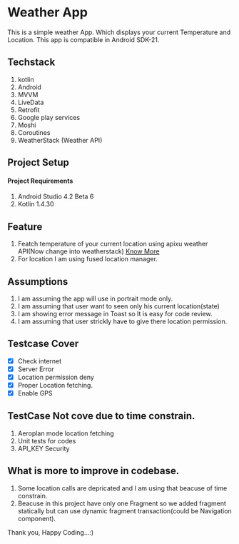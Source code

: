 <!--- Heading--->
# Weather App
<!---About-->
This is a simple weather App. Which displays your current Temperature and Location. This app is compatible in Android SDK-21.
<!---screenshot--->

<!---Techstack--->
## Techstack
1. kotlin
2. Android
3. MVVM
4. LiveData
5. Retrofit
6. Google play services
7. Moshi
8. Coroutines
9. WeatherStack (Weather API)

<!---Project Setup--->
## Project Setup

#### Project Requirements
1. Android Studio 4.2 Beta 6
2. Kotlin 1.4.30

<!---Feature--->
## Feature
1. Featch temperature of your current location using apixu weather API(Now change into weatherstack) [Know More](https://apidashboard.io/companies/apixu-weather)
2. For location I am using fused location manager.

<!-- Assumptions-->
## Assumptions
1. I am assuming the app will use in portrait mode only.
2. I am assuming that user want to seen only his current location(state)
3. I am showing error message in Toast so It is easy for code review.
4. I am assuming that user strickly have to give there location permission.

<!-- Testcase--->

## Testcase Cover
- [x] Check internet
- [x] Server Error
- [x] Location permission deny
- [x] Proper Location fetching.
- [x] Enable GPS

## TestCase Not cove due to time constrain.
1. Aeroplan mode location fetching
2. Unit tests for codes
3. API_KEY Security

## What is more to improve in codebase.
1. Some location calls are depricated and I am using that beacuse of time constrain.
2. Beacuse in this project have only one Fragment so we added fragment statically but can use dynamic fragment transaction(could be Navigation component).  


Thank you, Happy Coding...:)
